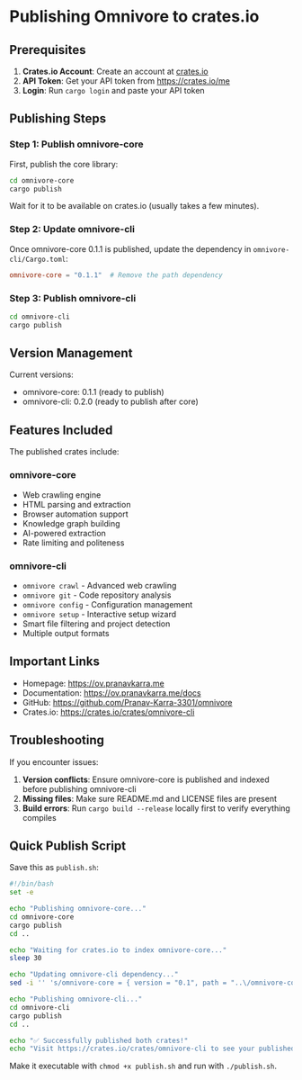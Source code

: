# Publishing Omnivore to crates.io

## Prerequisites

1. **Crates.io Account**: Create an account at [crates.io](https://crates.io)
2. **API Token**: Get your API token from https://crates.io/me
3. **Login**: Run `cargo login` and paste your API token

## Publishing Steps

### Step 1: Publish omnivore-core

First, publish the core library:

```bash
cd omnivore-core
cargo publish
```

Wait for it to be available on crates.io (usually takes a few minutes).

### Step 2: Update omnivore-cli

Once omnivore-core 0.1.1 is published, update the dependency in `omnivore-cli/Cargo.toml`:

```toml
omnivore-core = "0.1.1"  # Remove the path dependency
```

### Step 3: Publish omnivore-cli

```bash
cd omnivore-cli
cargo publish
```

## Version Management

Current versions:
- omnivore-core: 0.1.1 (ready to publish)
- omnivore-cli: 0.2.0 (ready to publish after core)

## Features Included

The published crates include:

### omnivore-core
- Web crawling engine
- HTML parsing and extraction
- Browser automation support
- Knowledge graph building
- AI-powered extraction
- Rate limiting and politeness

### omnivore-cli
- `omnivore crawl` - Advanced web crawling
- `omnivore git` - Code repository analysis
- `omnivore config` - Configuration management
- `omnivore setup` - Interactive setup wizard
- Smart file filtering and project detection
- Multiple output formats

## Important Links

- Homepage: https://ov.pranavkarra.me
- Documentation: https://ov.pranavkarra.me/docs
- GitHub: https://github.com/Pranav-Karra-3301/omnivore
- Crates.io: https://crates.io/crates/omnivore-cli

## Troubleshooting

If you encounter issues:

1. **Version conflicts**: Ensure omnivore-core is published and indexed before publishing omnivore-cli
2. **Missing files**: Make sure README.md and LICENSE files are present
3. **Build errors**: Run `cargo build --release` locally first to verify everything compiles

## Quick Publish Script

Save this as `publish.sh`:

```bash
#!/bin/bash
set -e

echo "Publishing omnivore-core..."
cd omnivore-core
cargo publish
cd ..

echo "Waiting for crates.io to index omnivore-core..."
sleep 30

echo "Updating omnivore-cli dependency..."
sed -i '' 's/omnivore-core = { version = "0.1", path = "..\/omnivore-core" }/omnivore-core = "0.1.1"/' omnivore-cli/Cargo.toml

echo "Publishing omnivore-cli..."
cd omnivore-cli
cargo publish
cd ..

echo "✅ Successfully published both crates!"
echo "Visit https://crates.io/crates/omnivore-cli to see your published crate"
```

Make it executable with `chmod +x publish.sh` and run with `./publish.sh`.